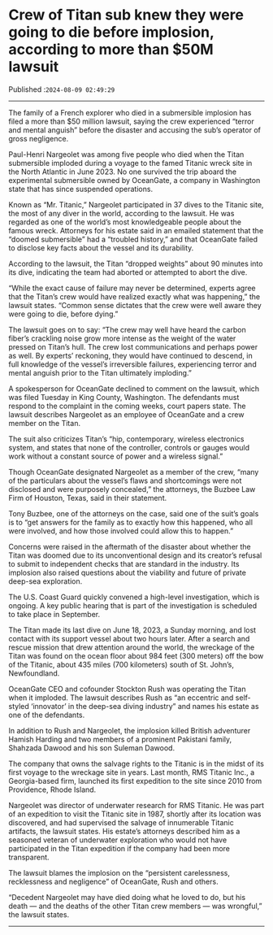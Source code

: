 # Crew of Titan sub knew they were going to die before implosion, according to more than $50M lawsuit

Published :`2024-08-09 02:49:29`

---

The family of a French explorer who died in a submersible implosion has filed a more than $50 million lawsuit, saying the crew experienced “terror and mental anguish” before the disaster and accusing the sub’s operator of gross negligence.

Paul-Henri Nargeolet was among five people who died when the Titan submersible imploded during a voyage to the famed Titanic wreck site in the North Atlantic in June 2023. No one survived the trip aboard the experimental submersible owned by OceanGate, a company in Washington state that has since suspended operations.

Known as “Mr. Titanic,” Nargeolet participated in 37 dives to the Titanic site, the most of any diver in the world, according to the lawsuit. He was regarded as one of the world’s most knowledgeable people about the famous wreck. Attorneys for his estate said in an emailed statement that the “doomed submersible” had a “troubled history,” and that OceanGate failed to disclose key facts about the vessel and its durability.

According to the lawsuit, the Titan “dropped weights” about 90 minutes into its dive, indicating the team had aborted or attempted to abort the dive.

“While the exact cause of failure may never be determined, experts agree that the Titan’s crew would have realized exactly what was happening,” the lawsuit states. “Common sense dictates that the crew were well aware they were going to die, before dying.”

The lawsuit goes on to say: “The crew may well have heard the carbon fiber’s crackling noise grow more intense as the weight of the water pressed on Titan’s hull. The crew lost communications and perhaps power as well. By experts’ reckoning, they would have continued to descend, in full knowledge of the vessel’s irreversible failures, experiencing terror and mental anguish prior to the Titan ultimately imploding.”

A spokesperson for OceanGate declined to comment on the lawsuit, which was filed Tuesday in King County, Washington. The defendants must respond to the complaint in the coming weeks, court papers state. The lawsuit describes Nargeolet as an employee of OceanGate and a crew member on the Titan.

The suit also criticizes Titan’s “hip, contemporary, wireless electronics system, and states that none of the controller, controls or gauges would work without a constant source of power and a wireless signal.”

Though OceanGate designated Nargeolet as a member of the crew, “many of the particulars about the vessel’s flaws and shortcomings were not disclosed and were purposely concealed,” the attorneys, the Buzbee Law Firm of Houston, Texas, said in their statement.

Tony Buzbee, one of the attorneys on the case, said one of the suit’s goals is to “get answers for the family as to exactly how this happened, who all were involved, and how those involved could allow this to happen.”

Concerns were raised in the aftermath of the disaster about whether the Titan was doomed due to its unconventional design and its creator’s refusal to submit to independent checks that are standard in the industry. Its implosion also raised questions about the viability and future of private deep-sea exploration.

The U.S. Coast Guard quickly convened a high-level investigation, which is ongoing. A key public hearing that is part of the investigation is scheduled to take place in September.

The Titan made its last dive on June 18, 2023, a Sunday morning, and lost contact with its support vessel about two hours later. After a search and rescue mission that drew attention around the world, the wreckage of the Titan was found on the ocean floor about 984 feet (300 meters) off the bow of the Titanic, about 435 miles (700 kilometers) south of St. John’s, Newfoundland.

OceanGate CEO and cofounder Stockton Rush was operating the Titan when it imploded. The lawsuit describes Rush as “an eccentric and self-styled ‘innovator’ in the deep-sea diving industry” and names his estate as one of the defendants.

In addition to Rush and Nargeolet, the implosion killed British adventurer Hamish Harding and two members of a prominent Pakistani family, Shahzada Dawood and his son Suleman Dawood.

The company that owns the salvage rights to the Titanic is in the midst of its first voyage to the wreckage site in years. Last month, RMS Titanic Inc., a Georgia-based firm, launched its first expedition to the site since 2010 from Providence, Rhode Island.

Nargeolet was director of underwater research for RMS Titanic. He was part of an expedition to visit the Titanic site in 1987, shortly after its location was discovered, and had supervised the salvage of innumerable Titanic artifacts, the lawsuit states. His estate’s attorneys described him as a seasoned veteran of underwater exploration who would not have participated in the Titan expedition if the company had been more transparent.

The lawsuit blames the implosion on the “persistent carelessness, recklessness and negligence” of OceanGate, Rush and others.

“Decedent Nargeolet may have died doing what he loved to do, but his death — and the deaths of the other Titan crew members — was wrongful,” the lawsuit states.

---

